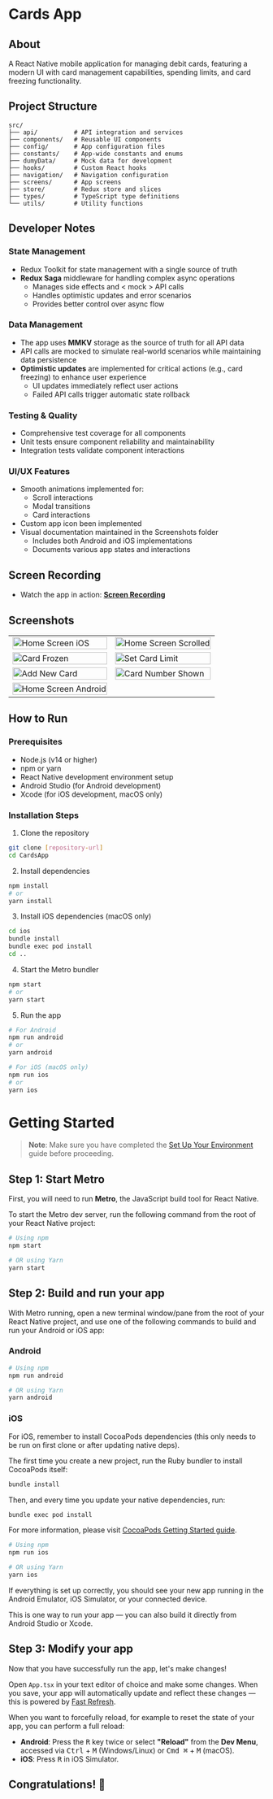 # Cards App

## About
A React Native mobile application for managing debit cards, featuring a modern UI with card management capabilities, spending limits, and card freezing functionality.

## Project Structure
```
src/
├── api/          # API integration and services
├── components/   # Reusable UI components
├── config/       # App configuration files
├── constants/    # App-wide constants and enums
├── dumyData/     # Mock data for development
├── hooks/        # Custom React hooks
├── navigation/   # Navigation configuration
├── screens/      # App screens
├── store/        # Redux store and slices
├── types/        # TypeScript type definitions
└── utils/        # Utility functions
```

## Developer Notes

### State Management
- Redux Toolkit for state management with a single source of truth
- **Redux Saga** middleware for handling complex async operations
  - Manages side effects and < mock > API calls
  - Handles optimistic updates and error scenarios
  - Provides better control over async flow

### Data Management
- The app uses **MMKV**  storage as the source of truth for all API data
- API calls are mocked to simulate real-world scenarios while maintaining data persistence
- **Optimistic updates** are implemented for critical actions (e.g., card freezing) to enhance user experience
  - UI updates immediately reflect user actions
  - Failed API calls trigger automatic state rollback

### Testing & Quality
- Comprehensive test coverage for all components
- Unit tests ensure component reliability and maintainability
- Integration tests validate component interactions

### UI/UX Features
- Smooth animations implemented for:
  - Scroll interactions
  - Modal transitions
  - Card interactions
- Custom app icon been implemented
- Visual documentation maintained in the Screenshots folder
  - Includes both Android and iOS implementations
  - Documents various app states and interactions

## Screen Recording
- Watch the app in action: [**Screen Recording**](https://drive.google.com/drive/folders/1Ak3kxDOj0-dsD64GFPvQU2dMSGSLz91f?usp=sharing)

## Screenshots
<table>
<tr>
<td><img src="Screenshots/Home_screen_ios.png" alt="Home Screen iOS" width="100%"/></td>
<td><img src="Screenshots/Home_screen_scrolled.png" alt="Home Screen Scrolled" width="100%"/></td>
</tr>
<tr>
<td><img src="Screenshots/Card_frozen.png" alt="Card Frozen" width="100%"/></td>
<td><img src="Screenshots/Set_card_limit.png" alt="Set Card Limit" width="100%"/></td>
</tr>
<tr>
<td><img src="Screenshots/Add_new_card.png" alt="Add New Card" width="100%"/></td>
<td><img src="Screenshots/card_number_shown.png" alt="Card Number Shown" width="100%"/></td>
</tr>
<tr>
<td><img src="Screenshots/Home_android.png" alt="Home Screen Android" width="100%"/></td>
<td></td>
</tr>
</table>

## How to Run

### Prerequisites
- Node.js (v14 or higher)
- npm or yarn
- React Native development environment setup
- Android Studio (for Android development)
- Xcode (for iOS development, macOS only)

### Installation Steps
1. Clone the repository
```bash
git clone [repository-url]
cd CardsApp
```

2. Install dependencies
```bash
npm install
# or
yarn install
```

3. Install iOS dependencies (macOS only)
```bash
cd ios
bundle install
bundle exec pod install
cd ..
```

4. Start the Metro bundler
```bash
npm start
# or
yarn start
```

5. Run the app
```bash
# For Android
npm run android
# or
yarn android

# For iOS (macOS only)
npm run ios
# or
yarn ios
```

# Getting Started

> **Note**: Make sure you have completed the [Set Up Your Environment](https://reactnative.dev/docs/set-up-your-environment) guide before proceeding.

## Step 1: Start Metro

First, you will need to run **Metro**, the JavaScript build tool for React Native.

To start the Metro dev server, run the following command from the root of your React Native project:

```sh
# Using npm
npm start

# OR using Yarn
yarn start
```

## Step 2: Build and run your app

With Metro running, open a new terminal window/pane from the root of your React Native project, and use one of the following commands to build and run your Android or iOS app:

### Android

```sh
# Using npm
npm run android

# OR using Yarn
yarn android
```

### iOS

For iOS, remember to install CocoaPods dependencies (this only needs to be run on first clone or after updating native deps).

The first time you create a new project, run the Ruby bundler to install CocoaPods itself:

```sh
bundle install
```

Then, and every time you update your native dependencies, run:

```sh
bundle exec pod install
```

For more information, please visit [CocoaPods Getting Started guide](https://guides.cocoapods.org/using/getting-started.html).

```sh
# Using npm
npm run ios

# OR using Yarn
yarn ios
```

If everything is set up correctly, you should see your new app running in the Android Emulator, iOS Simulator, or your connected device.

This is one way to run your app — you can also build it directly from Android Studio or Xcode.

## Step 3: Modify your app

Now that you have successfully run the app, let's make changes!

Open `App.tsx` in your text editor of choice and make some changes. When you save, your app will automatically update and reflect these changes — this is powered by [Fast Refresh](https://reactnative.dev/docs/fast-refresh).

When you want to forcefully reload, for example to reset the state of your app, you can perform a full reload:

- **Android**: Press the <kbd>R</kbd> key twice or select **"Reload"** from the **Dev Menu**, accessed via <kbd>Ctrl</kbd> + <kbd>M</kbd> (Windows/Linux) or <kbd>Cmd ⌘</kbd> + <kbd>M</kbd> (macOS).
- **iOS**: Press <kbd>R</kbd> in iOS Simulator.

## Congratulations! :tada:

